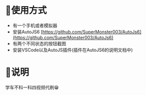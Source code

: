 # :cowboy_hat_face:使用方式
* 有一个手机或者模拟器
* 安装AutoJS6 [https://github.com/SuperMonster003/AutoJs6](https://github.com/SuperMonster003/AutoJs6)
* 有两个不同状态的按钮截图
* 安装VSCode以及AutoJS插件(插件在AutoJS6的说明文档中)

# :robot:说明
学车不科一科四视频代刷😁
